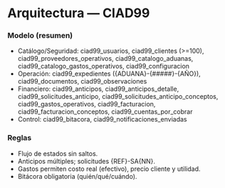 ﻿# Arquitectura — CIAD99

### Modelo (resumen)
- Catálogo/Seguridad: ciad99_usuarios, ciad99_clientes (>=100), ciad99_proveedores_operativos,
  ciad99_catalogo_aduanas, ciad99_catalogo_gastos_operativos, ciad99_configuracion
- Operación: ciad99_expedientes ({ADUANA}-{#####}-{AÑO}), ciad99_documentos, ciad99_observaciones
- Financiero: ciad99_anticipos, ciad99_anticipos_detalle, ciad99_solicitudes_anticipo,
  ciad99_solicitudes_anticipo_conceptos, ciad99_gastos_operativos, ciad99_facturacion,
  ciad99_facturacion_conceptos, ciad99_cuentas_por_cobrar
- Control: ciad99_bitacora, ciad99_notificaciones_enviadas

### Reglas
- Flujo de estados sin saltos.
- Anticipos múltiples; solicitudes {REF}-SA{NN}.
- Gastos permiten costo real (efectivo), precio cliente y utilidad.
- Bitácora obligatoria (quién/qué/cuándo).
